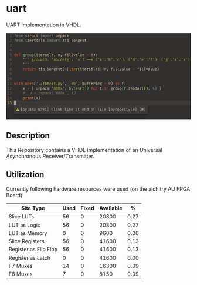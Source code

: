 # uart

UART implementation in VHDL.

![Full Transaction](doc/transaction_fifo_full.png)

## Description

This Repository contains a VHDL implementation of an *U*niversal *A*synchronous *R*eceiver/*T*ransmitter.

## Utilization

Currently following hardware resources were used (on the alchitry AU FPGA Board):

|        Site Type        | Used | Fixed | Available |     % |
| ----------------------- |----- | ----- | --------- | ----- |
| Slice LUTs              |   56 |     0 |     20800 |  0.27 |
|   LUT as Logic          |   56 |     0 |     20800 |  0.27 |
|   LUT as Memory         |    0 |     0 |      9600 |  0.00 |
| Slice Registers         |   56 |     0 |     41600 |  0.13 |
|   Register as Flip Flop |   56 |     0 |     41600 |  0.13 |
|   Register as Latch     |    0 |     0 |     41600 |  0.00 |
| F7 Muxes                |   14 |     0 |     16300 |  0.09 |
| F8 Muxes                |    7 |     0 |      8150 |  0.09 |

